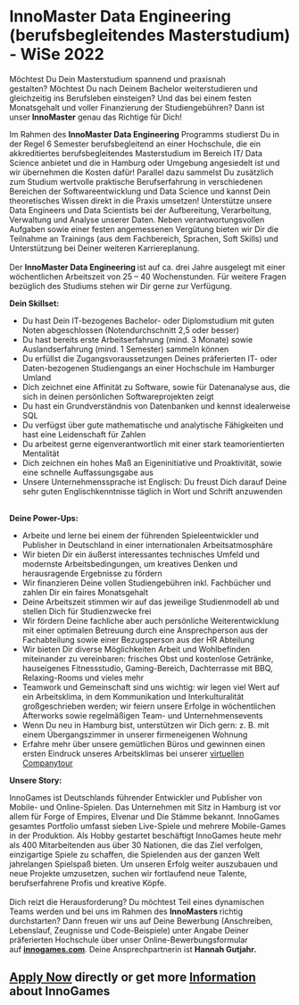 <h1>InnoMaster Data Engineering (berufsbegleitendes Masterstudium) - WiSe 2022</h1>
<p><span>Möchtest Du Dein Masterstudium spannend und praxisnah gestalten? Möchtest Du nach Deinem Bachelor weiterstudieren und gleichzeitig ins Berufsleben einsteigen? Und das bei einem festen Monatsgehalt und voller Finanzierung der Studiengebühren? Dann ist unser<strong> InnoMaster</strong> genau das Richtige für Dich!</span></p><p><span>Im Rahmen des <strong>InnoMaster Data Engineering</strong> Programms studierst Du in der Regel 6 Semester berufsbegleitend an einer Hochschule, die ein akkreditiertes berufsbegleitendes Masterstudium im Bereich IT/ Data Science anbietet und die in Hamburg oder Umgebung angesiedelt ist und wir übernehmen die Kosten dafür! Parallel dazu sammelst Du zusätzlich zum Studium wertvolle praktische Berufserfahrung in verschiedenen Bereichen der Softwareentwicklung und Data Science und kannst Dein theoretisches Wissen direkt in die Praxis umsetzen! Unterstütze unsere Data Engineers und Data Scientists bei der Aufbereitung, Verarbeitung, Verwaltung und Analyse unserer Daten. Neben verantwortungsvollen Aufgaben sowie einer festen angemessenen Vergütung bieten wir Dir die Teilnahme an Trainings (aus dem Fachbereich, Sprachen, Soft Skills) und Unterstützung bei Deiner weiteren Karriereplanung.<br /><br />Der <strong>InnoMaster Data Engineering </strong>ist auf ca. drei Jahre ausgelegt mit einer wöchentlichen Arbeitszeit von 25 – 40 Wochenstunden. Für weitere Fragen bezüglich des Studiums stehen wir Dir gerne zur Verfügung.</span></p><p></p><p><strong>Dein Skillset:</strong></p><ul><li><span>Du hast Dein IT-bezogenes Bachelor- oder Diplomstudium mit guten Noten abgeschlossen (Notendurchschnitt 2,5 oder besser)</span></li><li><span><span>Du hast bereits erste Arbeitserfahrung (mind. 3 Monate) sowie Auslandserfahrung (mind. 1 Semester) sammeln können</span></span></li><li><span>Du erfüllst die Zugangsvoraussetzungen Deines präferierten IT- oder Daten-bezogenen Studiengangs an einer Hochschule im Hamburger Umland</span></li><li><span>Dich zeichnet eine Affinität zu Software, sowie für Datenanalyse aus, die sich in deinen persönlichen Softwareprojekten zeigt</span></li><li><span>Du hast ein Grundverständnis von Datenbanken und kennst idealerweise SQL</span></li><li><span>Du verfügst über gute mathematische und analytische Fähigkeiten und hast eine Leidenschaft für Zahlen</span></li><li><span>Du arbeitest gerne eigenverantwortlich mit einer stark teamorientierten Mentalität</span></li><li><span>Dich zeichnen ein hohes Maß an Eigeninitiative und Proaktivität, sowie eine schnelle Auffassungsgabe aus</span></li><li><span>Unsere Unternehmenssprache ist Englisch: Du freust Dich darauf Deine sehr guten Englischkenntnisse täglich in Wort und Schrift anzuwenden</span></li></ul><p><span><strong><br />Deine Power-Ups:</strong></span></p><ul><li><span>Arbeite und lerne bei einem der führenden Spieleentwickler und Publisher in Deutschland in einer internationalen Arbeitsatmosphäre</span></li><li><span>Wir bieten Dir ein äußerst interessantes technisches Umfeld und modernste Arbeitsbedingungen, um kreatives Denken und herausragende Ergebnisse zu fördern</span></li><li><span>Wir finanzieren Deine vollen Studiengebühren inkl. Fachbücher und zahlen Dir ein faires Monatsgehalt</span></li><li><span>Deine Arbeitszeit stimmen wir auf das jeweilige Studienmodell ab und stellen Dich für Studienzwecke frei</span></li><li><span>Wir fördern Deine fachliche aber auch persönliche Weiterentwicklung mit einer optimalen Betreuung durch eine Ansprechperson aus der Fachabteilung sowie einer Bezugsperson aus der HR Abteilung</span></li><li><span>Wir bieten Dir diverse Möglichkeiten Arbeit und Wohlbefinden miteinander zu vereinbaren:</span><span> frisches Obst und kostenlose Getränke, hauseigenes Fitnessstudio, Gaming-Bereich, Dachterrasse mit BBQ, Relaxing-Rooms</span><span> und vieles mehr </span></li><li><span>Teamwork und Gemeinschaft sind uns wichtig: wir legen viel Wert auf ein Arbeitsklima, in dem Kommunikation und Interkulturalität großgeschrieben werden; wir feiern unsere Erfolge in wöchentlichen Afterworks sowie regelmäßigen Team- und Unternehmensevents</span><span><br /></span></li><li><span>Wenn Du neu in Hamburg bist, unterstützen wir Dich gern: z. B. mit einem Übergangszimmer in unserer firmeneigenen Wohnung</span></li><li>Erfahre mehr über unsere gemütlichen Büros und gewinnen einen ersten Eindruck unseres Arbeitsklimas bei unserer<span> </span><a href="https://www.youtube.com/watch?v=yZR6GlDxRag" rel="nofollow">virtuellen Companytour</a></li></ul><p></p><p><strong>Unsere Story:</strong></p><p><span>InnoGames ist Deutschlands führender Entwickler und Publisher von Mobile- und Online-Spielen. Das Unternehmen mit Sitz in Hamburg ist vor allem für Forge of Empires, Elvenar und Die Stämme bekannt. InnoGames gesamtes Portfolio umfasst sieben Live-Spiele und mehrere Mobile-Games in der Produktion.</span><span> Als Hobby gestartet beschäftigt InnoGames heute mehr als 400 Mitarbeitenden aus über 30 Nationen, die das Ziel verfolgen, einzigartige Spiele zu schaffen, die Spielenden aus der ganzen Welt jahrelangen Spielspaß bieten. Um unseren Erfolg weiter auszubauen und neue Projekte umzusetzen, suchen wir fortlaufend neue Talente, berufserfahrene Profis und kreative Köpfe.<br /><br /></span><span>Dich reizt die Herausforderung? Du möchtest Teil eines dynamischen Teams werden und bei uns im Rahmen des </span><strong>InnoMasters</strong><span><strong> </strong>richtig durchstarten? Dann freuen wir uns auf Deine Bewerbung (Anschreiben, Lebenslauf, Zeugnisse und Code-Beispiele) unter Angabe Deiner präferierten Hochschule über unser Online-Bewerbungsformular auf </span><a rel="nofollow" href="http://innogames.com/"><strong>innogames.com</strong></a><span>. Deine Ansprechpartnerin ist </span><strong>Hannah Gutjahr</strong><span><strong>.</strong> </span></p>

<h2><a href="https://jobs.jobvite.com/careers/innogames/job/onYRhfwd/apply?__jvst=Job+Board&__jvsd=github_jobs_repo">Apply Now</a> directly or get more <a href="https://www.innogames.com/career/detail/job/innomaster-data-engineering-berufsbegleitendes-masterstudium-wise-2022/?s=github_jobs_repo">Information</a> about InnoGames</h2>